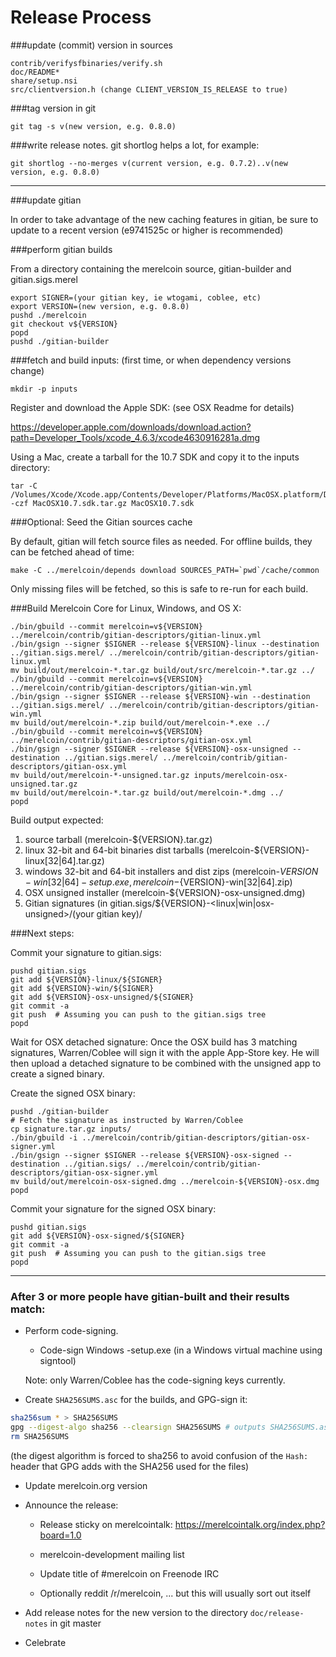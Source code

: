 Release Process
====================

###update (commit) version in sources

	contrib/verifysfbinaries/verify.sh
	doc/README*
	share/setup.nsi
	src/clientversion.h (change CLIENT_VERSION_IS_RELEASE to true)

###tag version in git

	git tag -s v(new version, e.g. 0.8.0)

###write release notes. git shortlog helps a lot, for example:

	git shortlog --no-merges v(current version, e.g. 0.7.2)..v(new version, e.g. 0.8.0)

* * *

###update gitian

 In order to take advantage of the new caching features in gitian, be sure to update to a recent version (e9741525c or higher is recommended)

###perform gitian builds

 From a directory containing the merelcoin source, gitian-builder and gitian.sigs.merel
  
	export SIGNER=(your gitian key, ie wtogami, coblee, etc)
	export VERSION=(new version, e.g. 0.8.0)
	pushd ./merelcoin
	git checkout v${VERSION}
	popd
	pushd ./gitian-builder

###fetch and build inputs: (first time, or when dependency versions change)
 
	mkdir -p inputs

 Register and download the Apple SDK: (see OSX Readme for details)
 
 https://developer.apple.com/downloads/download.action?path=Developer_Tools/xcode_4.6.3/xcode4630916281a.dmg
 
 Using a Mac, create a tarball for the 10.7 SDK and copy it to the inputs directory:
 
	tar -C /Volumes/Xcode/Xcode.app/Contents/Developer/Platforms/MacOSX.platform/Developer/SDKs/ -czf MacOSX10.7.sdk.tar.gz MacOSX10.7.sdk

###Optional: Seed the Gitian sources cache

  By default, gitian will fetch source files as needed. For offline builds, they can be fetched ahead of time:

	make -C ../merelcoin/depends download SOURCES_PATH=`pwd`/cache/common

  Only missing files will be fetched, so this is safe to re-run for each build.

###Build Merelcoin Core for Linux, Windows, and OS X:
  
	./bin/gbuild --commit merelcoin=v${VERSION} ../merelcoin/contrib/gitian-descriptors/gitian-linux.yml
	./bin/gsign --signer $SIGNER --release ${VERSION}-linux --destination ../gitian.sigs.merel/ ../merelcoin/contrib/gitian-descriptors/gitian-linux.yml
	mv build/out/merelcoin-*.tar.gz build/out/src/merelcoin-*.tar.gz ../
	./bin/gbuild --commit merelcoin=v${VERSION} ../merelcoin/contrib/gitian-descriptors/gitian-win.yml
	./bin/gsign --signer $SIGNER --release ${VERSION}-win --destination ../gitian.sigs.merel/ ../merelcoin/contrib/gitian-descriptors/gitian-win.yml
	mv build/out/merelcoin-*.zip build/out/merelcoin-*.exe ../
	./bin/gbuild --commit merelcoin=v${VERSION} ../merelcoin/contrib/gitian-descriptors/gitian-osx.yml
	./bin/gsign --signer $SIGNER --release ${VERSION}-osx-unsigned --destination ../gitian.sigs.merel/ ../merelcoin/contrib/gitian-descriptors/gitian-osx.yml
	mv build/out/merelcoin-*-unsigned.tar.gz inputs/merelcoin-osx-unsigned.tar.gz
	mv build/out/merelcoin-*.tar.gz build/out/merelcoin-*.dmg ../
	popd
  Build output expected:

  1. source tarball (merelcoin-${VERSION}.tar.gz)
  2. linux 32-bit and 64-bit binaries dist tarballs (merelcoin-${VERSION}-linux[32|64].tar.gz)
  3. windows 32-bit and 64-bit installers and dist zips (merelcoin-${VERSION}-win[32|64]-setup.exe, merelcoin-${VERSION}-win[32|64].zip)
  4. OSX unsigned installer (merelcoin-${VERSION}-osx-unsigned.dmg)
  5. Gitian signatures (in gitian.sigs/${VERSION}-<linux|win|osx-unsigned>/(your gitian key)/

###Next steps:

Commit your signature to gitian.sigs:

	pushd gitian.sigs
	git add ${VERSION}-linux/${SIGNER}
	git add ${VERSION}-win/${SIGNER}
	git add ${VERSION}-osx-unsigned/${SIGNER}
	git commit -a
	git push  # Assuming you can push to the gitian.sigs tree
	popd

  Wait for OSX detached signature:
	Once the OSX build has 3 matching signatures, Warren/Coblee will sign it with the apple App-Store key.
	He will then upload a detached signature to be combined with the unsigned app to create a signed binary.

  Create the signed OSX binary:

	pushd ./gitian-builder
	# Fetch the signature as instructed by Warren/Coblee
	cp signature.tar.gz inputs/
	./bin/gbuild -i ../merelcoin/contrib/gitian-descriptors/gitian-osx-signer.yml
	./bin/gsign --signer $SIGNER --release ${VERSION}-osx-signed --destination ../gitian.sigs/ ../merelcoin/contrib/gitian-descriptors/gitian-osx-signer.yml
	mv build/out/merelcoin-osx-signed.dmg ../merelcoin-${VERSION}-osx.dmg
	popd

Commit your signature for the signed OSX binary:

	pushd gitian.sigs
	git add ${VERSION}-osx-signed/${SIGNER}
	git commit -a
	git push  # Assuming you can push to the gitian.sigs tree
	popd

-------------------------------------------------------------------------

### After 3 or more people have gitian-built and their results match:

- Perform code-signing.

    - Code-sign Windows -setup.exe (in a Windows virtual machine using signtool)

  Note: only Warren/Coblee has the code-signing keys currently.

- Create `SHA256SUMS.asc` for the builds, and GPG-sign it:
```bash
sha256sum * > SHA256SUMS
gpg --digest-algo sha256 --clearsign SHA256SUMS # outputs SHA256SUMS.asc
rm SHA256SUMS
```
(the digest algorithm is forced to sha256 to avoid confusion of the `Hash:` header that GPG adds with the SHA256 used for the files)

- Update merelcoin.org version

- Announce the release:

  - Release sticky on merelcointalk: https://merelcointalk.org/index.php?board=1.0

  - merelcoin-development mailing list

  - Update title of #merelcoin on Freenode IRC

  - Optionally reddit /r/merelcoin, ... but this will usually sort out itself

- Add release notes for the new version to the directory `doc/release-notes` in git master

- Celebrate 
